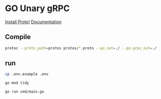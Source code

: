 # GO Unary gRPC

[Install Proto!](https://github.com/protocolbuffers/protobuf/releases)
[Documentation](https://grpc.io/docs/languages/go/quickstart/)

## Compile

```bash
protoc --proto_path=protos protos/*.proto --go_out=./ --go-grpc_out=./
```

## run

```bash
cp .env.example .env
```

```bash
go mod tidy
```

```bash
go run cmd/main.go
```

